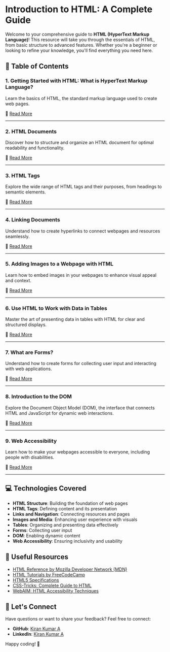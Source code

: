 # Introduction to HTML: A Complete Guide

Welcome to your comprehensive guide to **HTML (HyperText Markup Language)**! This resource will take you through the essentials of HTML, from basic structure to advanced features. Whether you're a beginner or looking to refine your knowledge, you'll find everything you need here.

## 📜 Table of Contents

### 1. Getting Started with HTML: What is HyperText Markup Language?
Learn the basics of HTML, the standard markup language used to create web pages.

📖 [Read More](#)

---

### 2. HTML Documents
Discover how to structure and organize an HTML document for optimal readability and functionality.

📖 [Read More](#)

---

### 3. HTML Tags
Explore the wide range of HTML tags and their purposes, from headings to semantic elements.

📖 [Read More](#)

---

### 4. Linking Documents
Understand how to create hyperlinks to connect webpages and resources seamlessly.

📖 [Read More](#)

---

### 5. Adding Images to a Webpage with HTML
Learn how to embed images in your webpages to enhance visual appeal and context.

📖 [Read More](#)

---

### 6. Use HTML to Work with Data in Tables
Master the art of presenting data in tables with HTML for clear and structured displays.

📖 [Read More](#)

---

### 7. What are Forms?
Understand how to create forms for collecting user input and interacting with web applications.

📖 [Read More](#)

---

### 8. Introduction to the DOM
Explore the Document Object Model (DOM), the interface that connects HTML and JavaScript for dynamic web interactions.

📖 [Read More](#)

---

### 9. Web Accessibility
Learn how to make your webpages accessible to everyone, including people with disabilities.

📖 [Read More](#)

---

## 💻 Technologies Covered
- **HTML Structure**: Building the foundation of web pages
- **HTML Tags**: Defining content and its presentation
- **Links and Navigation**: Connecting resources and pages
- **Images and Media**: Enhancing user experience with visuals
- **Tables**: Organizing and presenting data effectively
- **Forms**: Collecting user input
- **DOM**: Enabling dynamic content
- **Web Accessibility**: Ensuring inclusivity and usability

## 🔗 Useful Resources
- [HTML Reference by Mozilla Developer Network (MDN)](https://developer.mozilla.org/en-US/docs/Web/HTML/Reference)
- [HTML Tutorials by FreeCodeCamp](https://www.freecodecamp.org/learn/responsive-web-design/#basic-html-and-html5)
- [HTML5 Specifications](https://html.spec.whatwg.org/multipage/)
- [CSS-Tricks: Complete Guide to HTML](https://css-tricks.com/guides/html/)
- [WebAIM: HTML Accessibility Techniques](https://webaim.org/techniques/html/)

## 🌟 Let's Connect
Have questions or want to share your feedback? Feel free to connect:

- **GitHub**: [Kiran Kumar A](https://github.com/kirankumarwq)
- **LinkedIn**: [Kiran Kumar A](https://www.linkedin.com/in/kirankumar21)

Happy coding! 🎉
